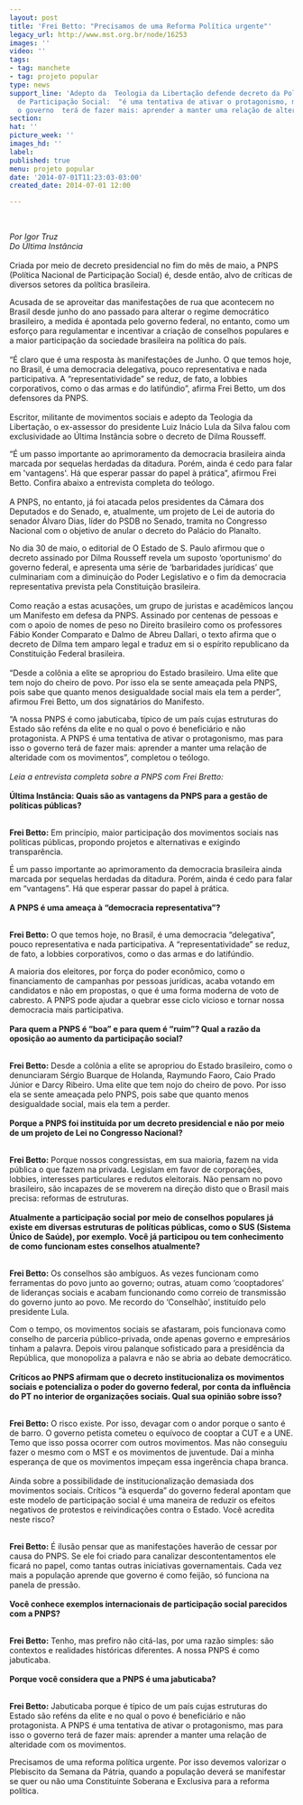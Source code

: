 ```yaml
---
layout: post
title: 'Frei Betto: "Precisamos de uma Reforma Política urgente"'
legacy_url: http://www.mst.org.br/node/16253
images: ''
video: ''
tags:
- tag: manchete
- tag: projeto popular
type: news
support_line: 'Adepto da  Teologia da Libertação defende decreto da Política Nacional
  de Participação Social:  "é uma tentativa de ativar o protagonismo, mas para isso
  o governo  terá de fazer mais: aprender a manter uma relação de alteridade com os  movimentos”.'
section: 
hat: ''
picture_week: ''
images_hd: ''
label: 
published: true
menu: projeto popular
date: '2014-07-01T11:23:03-03:00'
created_date: 2014-07-01 12:00

---
```

<p>&nbsp;</p><p><em>Por Igor Truz<br>Do Última Instância</em><br><br>Criada por meio  de decreto presidencial no fim do mês de maio, a PNPS (Política Nacional  de Participação Social) é, desde então, alvo de críticas de diversos  setores da política brasileira.</p><p>Acusada de se aproveitar das  manifestações de rua que acontecem no Brasil desde junho do ano passado  para alterar o regime democrático brasileiro, a medida é apontada pelo  governo federal, no entanto, como um esforço para regulamentar e  incentivar a criação de conselhos populares e a maior participação da  sociedade brasileira na política do país.<br><br>“É claro que é uma  resposta às manifestações de Junho. O que temos hoje, no Brasil, é uma  democracia delegativa, pouco representativa e nada participativa. A  “representatividade” se reduz, de fato, a lobbies corporativos, como o  das armas e do latifúndio”, afirma Frei Betto, um dos defensores da  PNPS.<br><br>Escritor, militante de movimentos sociais e adepto da  Teologia da Libertação, o ex-assessor do presidente Luiz Inácio Lula da  Silva falou com exclusividade ao Última Instância sobre o decreto de  Dilma Rousseff.</p><p>“É um passo importante ao aprimoramento da  democracia brasileira ainda marcada por sequelas herdadas da ditadura.  Porém, ainda é cedo para falar em 'vantagens'. Há que esperar passar do  papel à prática”, afirmou Frei Betto. Confira abaixo a entrevista  completa do teólogo.<br><br>A PNPS, no entanto, já foi atacada pelos  presidentes da Câmara dos Deputados e do Senado, e, atualmente, um  projeto de Lei de autoria do senador Álvaro Dias, líder do PSDB no  Senado, tramita no Congresso Nacional com o objetivo de anular o decreto  do Palácio do Planalto.</p><p>No dia 30 de maio, o editorial de O  Estado de S. Paulo afirmou que o decreto assinado por Dilma Rousseff  revela um suposto ‘oportunismo’ do governo federal, e apresenta uma  série de ‘barbaridades jurídicas’ que culminariam com a diminuição do  Poder Legislativo e o fim da democracia representativa prevista pela  Constituição brasileira.<br><br>Como reação a estas acusações, um grupo  de juristas e acadêmicos lançou um Manifesto em defesa da PNPS. Assinado  por centenas de pessoas e com o apoio de nomes de peso no Direito  brasileiro como os professores Fábio Konder Comparato e Dalmo de Abreu  Dallari, o texto afirma que o decreto de Dilma tem amparo legal e traduz  em si o espírito republicano da Constituição Federal brasileira.<br><br>“Desde  a colônia a elite se apropriou do Estado brasileiro. Uma elite que tem  nojo do cheiro de povo. Por isso ela se sente ameaçada pela PNPS, pois  sabe que quanto menos desigualdade social mais ela tem a perder”,  afirmou Frei Betto, um dos signatários do Manifesto.</p><p>“A nossa  PNPS é como jabuticaba, típico de um país cujas estruturas do Estado  são reféns da elite e no qual o povo é beneficiário e não protagonista. A  PNPS é uma tentativa de ativar o protagonismo, mas para isso o governo  terá de fazer mais: aprender a manter uma relação de alteridade com os  movimentos”, completou o teólogo.<br><br><em>Leia a entrevista completa sobre a PNPS com Frei Bretto:</em><br><br><strong>Última Instância: Quais são as vantagens da PNPS para a gestão de políticas públicas?</strong></p><p><br><strong>Frei Betto:</strong>  Em princípio, maior participação dos movimentos sociais nas políticas  públicas, propondo projetos e alternativas e exigindo transparência.</p><p>É  um passo importante ao aprimoramento da democracia brasileira ainda  marcada por sequelas herdadas da ditadura. Porém, ainda é cedo para  falar em “vantagens”. Há que esperar passar do papel à prática.<br><strong><br>A PNPS é uma ameaça à “democracia representativa”?</strong></p><p><br><strong>Frei Betto:</strong>  O que temos hoje, no Brasil, é uma democracia “delegativa”, pouco  representativa e nada participativa. A “representatividade” se reduz, de  fato, a lobbies corporativos, como o das armas e do latifúndio.</p><p>A maioria dos eleitores, por força do poder econômico, como o  financiamento de campanhas por pessoas jurídicas, acaba votando em  candidatos e não em propostas, o que é uma forma moderna de voto de  cabresto. A PNPS pode ajudar a quebrar esse ciclo vicioso e tornar nossa  democracia mais participativa.<br><strong><br>Para quem a PNPS é “boa” e para quem é “ruim”? Qual a razão da oposição ao aumento da participação social?</strong></p><p><br><strong>Frei Betto:</strong>  Desde a colônia a elite se apropriou do Estado brasileiro, como o  denunciaram Sérgio Buarque de Holanda, Raymundo Faoro, Caio Prado Júnior  e Darcy Ribeiro. Uma elite que tem nojo do cheiro de povo. Por isso ela  se sente ameaçada pelo PNPS, pois sabe que quanto menos desigualdade  social, mais ela tem a perder.<br><strong><br>Porque a PNPS foi instituída por um decreto presidencial e não por meio de um projeto de Lei no Congresso Nacional?</strong></p><p><br><strong>Frei Betto:</strong>  Porque nossos congressistas, em sua maioria, fazem na vida pública o  que fazem na privada. Legislam em favor de corporações, lobbies,  interesses particulares e redutos eleitorais. Não pensam no povo  brasileiro, são incapazes de se moverem na direção disto que o Brasil  mais precisa: reformas de estruturas.<br><br><strong>Atualmente a  participação social por meio de conselhos populares já existe em  diversas estruturas de políticas públicas, como o SUS (Sistema Único de  Saúde), por exemplo. Você já participou ou tem conhecimento de como  funcionam estes conselhos atualmente?</strong></p><p><br><strong>Frei Betto:</strong>  Os conselhos são ambíguos. As vezes funcionam como ferramentas do povo  junto ao governo; outras, atuam como ‘cooptadores’ de lideranças sociais  e acabam funcionando como correio de transmissão do governo junto ao  povo. Me recordo do ‘Conselhão’, instituído pelo presidente Lula.</p><p>Com  o tempo, os movimentos sociais se afastaram, pois funcionava como  conselho de parceria público-privada, onde apenas governo e empresários  tinham a palavra. Depois virou palanque sofisticado para a presidência  da República, que monopoliza a palavra e não se abria ao debate  democrático.<br><br><strong>Críticos ao PNPS afirmam que o decreto  institucionaliza os movimentos sociais e potencializa o poder do governo  federal, por conta da influência do PT no interior de organizações  sociais. Qual sua opinião sobre isso?</strong></p><p><br><strong>Frei Betto:</strong>  O risco existe. Por isso, devagar com o andor porque o santo é de  barro. O governo petista cometeu o equívoco de cooptar a CUT e a UNE.  Temo que isso possa ocorrer com outros movimentos. Mas não conseguiu  fazer o mesmo com o MST e os movimentos de juventude. Daí a minha  esperança de que os movimentos impeçam essa ingerência chapa branca.<br><br>Ainda  sobre a possibilidade de institucionalização demasiada dos movimentos  sociais. Críticos “à esquerda” do governo federal apontam que este  modelo de participação social é uma maneira de reduzir os efeitos  negativos de protestos e reivindicações contra o Estado. Você acredita  neste risco?</p><p><br><strong>Frei Betto:</strong> É ilusão pensar  que as manifestações haverão de cessar por causa do PNPS. Se ele foi  criado para canalizar descontentamentos ele ficará no papel, como tantas  outras iniciativas governamentais. Cada vez mais a população aprende  que governo é como feijão, só funciona na panela de pressão.<br><br><strong>Você conhece exemplos internacionais de participação social parecidos com a PNPS?</strong></p><p><br><strong>Frei Betto:</strong>  Tenho, mas prefiro não citá-las, por uma razão simples: são contextos e  realidades históricas diferentes. A nossa PNPS é como jabuticaba.<br><br><strong>Porque você considera que a PNPS é uma jabuticaba?</strong></p><p><strong><br>Frei Betto:</strong>  Jabuticaba porque é típico de um país cujas estruturas do Estado são  reféns da elite e no qual o povo é beneficiário e não protagonista. A  PNPS é uma tentativa de ativar o protagonismo, mas para isso o governo  terá de fazer mais: aprender a manter uma relação de alteridade com os  movimentos.</p><p>Precisamos de uma reforma política urgente. Por  isso devemos valorizar o Plebiscito da Semana da Pátria, quando a  população deverá se manifestar se quer ou não uma Constituinte Soberana e  Exclusiva para a reforma política.</p>
